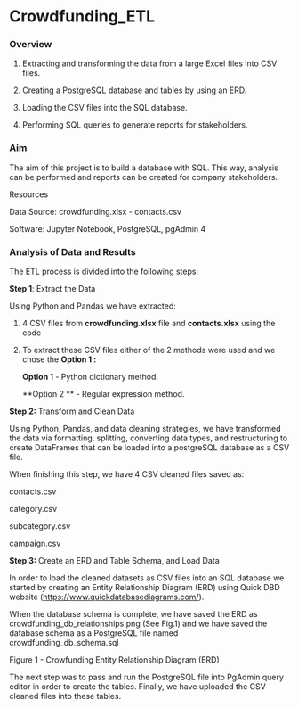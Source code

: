 # Crowdfunding_ETL

### Overview

1) Extracting and transforming the data from a large Excel files into CSV files.

2) Creating a PostgreSQL database and tables by using an ERD.

3) Loading the CSV files into the SQL database.

4) Performing SQL queries to generate reports for stakeholders.

### Aim

The aim of this project is to build a database with SQL. This way, analysis can be performed and reports can be created for company stakeholders.

Resources

Data Source: crowdfunding.xlsx - contacts.csv

Software: Jupyter Notebook, PostgreSQL, pgAdmin 4


### Analysis of Data and Results

The ETL process is divided into the following steps:

**Step 1**: Extract the Data

Using Python and Pandas we have extracted:

  1) 4 CSV files from **crowdfunding.xlsx** file and **contacts.xlsx** using the code 

  2) To extract these CSV files either of the 2 methods were used and we chose the **Option 1 :** 


        **Option 1** - Python dictionary method.

        **Option 2 ** - Regular expression method.

**Step 2:** Transform and Clean Data

Using Python, Pandas, and data cleaning strategies, we have transformed the data via formatting, splitting, converting data types, and restructuring to create DataFrames that can be loaded into a postgreSQL database as a CSV file.

When finishing this step, we have 4 CSV cleaned files saved as:

contacts.csv

category.csv

subcategory.csv

campaign.csv


**Step 3:** Create an ERD and Table Schema, and Load Data


In order to load the cleaned datasets as CSV files into an SQL database we started by creating an Entity Relationship Diagram (ERD) using Quick DBD website (https://www.quickdatabasediagrams.com/).

When the database schema is complete, we have saved the ERD as crowdfunding_db_relationships.png (See Fig.1) and we have saved the database schema as a PostgreSQL file named crowdfunding_db_schema.sql 


Figure 1 - Crowfunding Entity Relationship Diagram (ERD)

The next step was to pass and run the PostgreSQL file into PgAdmin query editor in order to create the tables. Finally, we have uploaded the CSV cleaned files into these tables.
